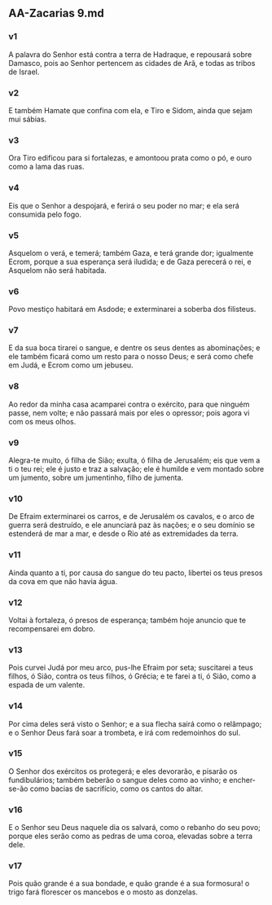 ## AA-Zacarias 9.md
### v1
 A palavra do Senhor está contra a terra de Hadraque, e repousará sobre Damasco, pois ao Senhor pertencem as cidades de Arã, e todas as tribos de Israel.
### v2
 E também Hamate que confina com ela, e Tiro e Sidom, ainda que sejam mui sábias.
### v3
 Ora Tiro edificou para si fortalezas, e amontoou prata como o pó, e ouro como a lama das ruas.
### v4
 Eis que o Senhor a despojará, e ferirá o seu poder no mar; e ela será consumida pelo fogo.
### v5
 Asquelom o verá, e temerá; também Gaza, e terá grande dor; igualmente Ecrom, porque a sua esperança será iludida; e de Gaza perecerá o rei, e Asquelom não será habitada.
### v6
 Povo mestiço habitará em Asdode; e exterminarei a soberba dos filisteus.
### v7
 E da sua boca tirarei o sangue, e dentre os seus dentes as abominações; e ele também ficará como um resto para o nosso Deus; e será como chefe em Judá, e Ecrom como um jebuseu.
### v8
 Ao redor da minha casa acamparei contra o exército, para que ninguém passe, nem volte; e não passará mais por eles o opressor; pois agora vi com os meus olhos.
### v9
 Alegra-te muito, ó filha de Sião; exulta, ó filha de Jerusalém; eis que vem a ti o teu rei; ele é justo e traz a salvação; ele é humilde e vem montado sobre um jumento, sobre um jumentinho, filho de jumenta.
### v10
 De Efraim exterminarei os carros, e de Jerusalém os cavalos, e o arco de guerra será destruído, e ele anunciará paz às nações; e o seu domínio se estenderá de mar a mar, e desde o Rio até as extremidades da terra.
### v11
 Ainda quanto a ti, por causa do sangue do teu pacto, libertei os teus presos da cova em que não havia água.
### v12
 Voltai à fortaleza, ó presos de esperança; também hoje anuncio que te recompensarei em dobro.
### v13
 Pois curvei Judá por meu arco, pus-lhe Efraim por seta; suscitarei a teus filhos, ó Sião, contra os teus filhos, ó Grécia; e te farei a ti, ó Sião, como a espada de um valente.
### v14
 Por cima deles será visto o Senhor; e a sua flecha sairá como o relâmpago; e o Senhor Deus fará soar a trombeta, e irá com redemoinhos do sul.
### v15
 O Senhor dos exércitos os protegerá; e eles devorarão, e pisarão os fundibulários; também beberão o sangue deles como ao vinho; e encher-se-ão como bacias de sacrifício, como os cantos do altar.
### v16
 E o Senhor seu Deus naquele dia os salvará, como o rebanho do seu povo; porque eles serão como as pedras de uma coroa, elevadas sobre a terra dele.
### v17
 Pois quão grande é a sua bondade, e quão grande é a sua formosura! o trigo fará florescer os mancebos e o mosto as donzelas.
